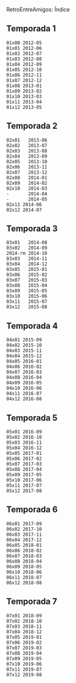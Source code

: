 RetroEntreAmigos: Índice


Temporada 1
------
    01x00 2012-05
    01x01 2012-06
    01x02 2012-07
    01x03 2012-08
    01x04 2012-09
    01x05 2012-10
    01x06 2012-11
    01x07 2012-12
    01x08 2013-01
    01x09 2013-02
    01x10 2013-03
    01x11 2013-04
    01x12 2013-05

Temporada 2
------
    02x01   2013-06
    02x02   2013-07
    02x03   2013-08
    02x04   2013-09
    02x05   2013-10
    02x06   2013-11
    02x07   2013-12
    02x08   2014-01
    02x09   2014-02
    02x10   2014-03
    -       2014-04
    -       2014-05
    02x11 2014-06
    02x12 2014-07

Temporada 3
------
    03x01   2014-08
    03x02   2014-09
    2014-rm 2014-10
    03x03   2014-11
    03x04   2014-12
    03x05   2015-01
    03x06   2015-02
    03x07   2015-03
    03x08   2015-04
    03x09   2015-05
    03x10   2015-06
    03x11   2015-07
    03x12   2015-08

Temporada 4
------
    04x01 2015-09
    04x02 2015-10
    04x03 2015-11
    04x04 2015-12
    04x05 2016-01
    04x06 2016-02
    04x07 2016-03
    04x08 2016-04
    04x09 2016-05
    04x10 2016-06
    04x11 2016-07
    04x12 2016-08


Temporada 5
------
    05x01 2016-09
    05x02 2016-10
    05x03 2016-11
    05x04 2016-12
    05x05 2017-01
    05x06 2017-02
    05x07 2017-03
    05x08 2017-04
    05x09 2017-05
    05x10 2017-06
    05x11 2017-07
    05x12 2017-08

Temporada 6
------
    06x01 2017-09
    06x02 2017-10
    06x03 2017-11
    06x04 2017-12
    06x05 2018-01
    06x06 2018-02
    06x07 2018-03
    06x08 2018-04
    06x09 2018-05
    06x10 2018-06
    06x11 2018-07
    06x12 2018-08


Temporada 7
------
    07x01 2018-09
    07x02 2018-10
    07x03 2018-11
    07x04 2018-12
    07x05 2019-01
    07x06 2019-02
    07x07 2019-03
    07x08 2019-04
    07x09 2019-05
    07x10 2019-06
    07x11 2019-07
    07x12 2019-08
